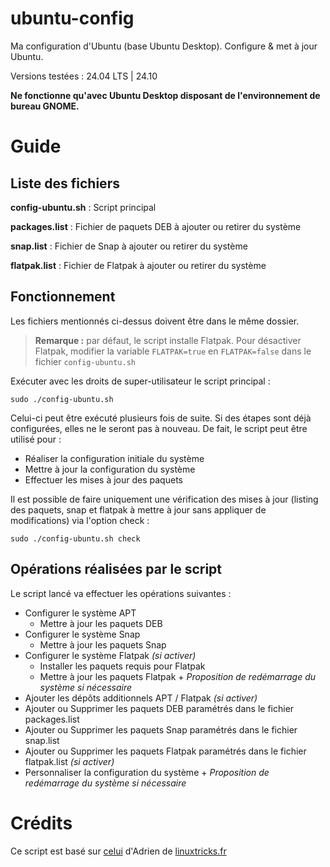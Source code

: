 # ubuntu-config

Ma configuration d'Ubuntu (base Ubuntu Desktop). Configure & met à jour Ubuntu.

Versions testées : 24.04 LTS | 24.10

**Ne fonctionne qu'avec Ubuntu Desktop disposant de l'environnement de bureau GNOME.**

# Guide

## Liste des fichiers

 **config-ubuntu.sh** : Script principal

 **packages.list** : Fichier de paquets DEB à ajouter ou retirer du système

 **snap.list** : Fichier de Snap à ajouter ou retirer du système

 **flatpak.list** : Fichier de Flatpak à ajouter ou retirer du système

## Fonctionnement

Les fichiers mentionnés ci-dessus doivent être dans le même dossier.

> **Remarque :** par défaut, le script installe Flatpak. Pour désactiver Flatpak, modifier la variable `FLATPAK=true` en `FLATPAK=false` dans le fichier `config-ubuntu.sh`

Exécuter avec les droits de super-utilisateur le script principal :

    sudo ./config-ubuntu.sh

Celui-ci peut être exécuté plusieurs fois de suite. Si des étapes sont déjà configurées, elles ne le seront pas à nouveau. De fait, le script peut être utilisé pour :

 - Réaliser la configuration initiale du système
 - Mettre à jour la configuration du système
 - Effectuer les mises à jour des paquets

Il est possible de faire uniquement une vérification des mises à jour (listing des paquets, snap et flatpak à mettre à jour sans appliquer de modifications) via l'option check :

    sudo ./config-ubuntu.sh check

## Opérations réalisées par le script

Le script lancé va effectuer les opérations suivantes :

- Configurer le système APT
    - Mettre à jour les paquets DEB
- Configurer le système Snap
    - Mettre à jour les paquets Snap
- Configurer le système Flatpak *(si activer)*
    - Installer les paquets requis pour Flatpak
    - Mettre à jour les paquets Flatpak + *Proposition de redémarrage du système si nécessaire*
- Ajouter les dépôts additionnels APT / Flatpak *(si activer)*
- Ajouter ou Supprimer les paquets DEB paramétrés dans le fichier packages.list
- Ajouter ou Supprimer les paquets Snap paramétrés dans le fichier snap.list 
- Ajouter ou Supprimer les paquets Flatpak paramétrés dans le fichier flatpak.list *(si activer)*
- Personnaliser la configuration du système + *Proposition de redémarrage du système si nécessaire*

# Crédits

Ce script est basé sur [celui](https://github.com/aaaaadrien/fedora-config) d'Adrien de [linuxtricks.fr](https://www.linuxtricks.fr)
